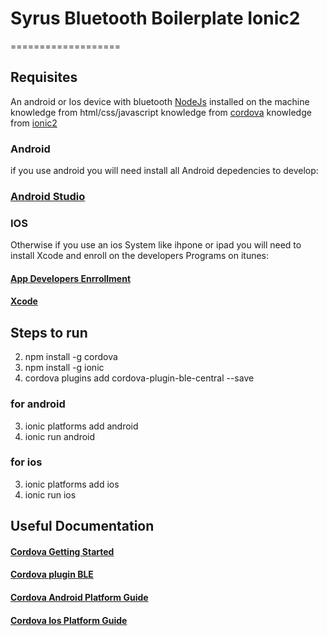 # Syrus Bluetooth Boilerplate Ionic2
===================
## Requisites
An android or Ios device with bluetooth
[NodeJs](https://nodejs.org/es/) installed on the machine
knowledge from html/css/javascript
knowledge from [cordova](https://cordova.apache.org/)
knowledge from [ionic2](https://ionicframework.com/getting-started/)
### Android
if you use android you will need install all Android depedencies to develop:
### [Android Studio](https://developer.android.com/studio/install.html?hl=en-419)
### IOS
Otherwise if you use an ios System like ihpone or ipad you will need to install Xcode and enroll on the developers Programs on itunes:
#### [App Developers Enrrollment](https://developer.apple.com/programs/enroll/)
#### [Xcode](https://developer.apple.com/xcode/)

## Steps to run
2. npm install -g cordova
3. npm install -g ionic
3. cordova plugins add cordova-plugin-ble-central --save
### for android
3. ionic platforms add android
4. ionic run android
### for ios
3. ionic platforms add ios
4. ionic run ios

## Useful Documentation
#### [Cordova Getting Started](https://cordova.apache.org/#getstarted)
#### [Cordova plugin BLE](https://github.com/don/cordova-plugin-ble-central)
#### [Cordova Android Platform Guide](https://cordova.apache.org/docs/en/latest/guide/platforms/android/index.html)
#### [Cordova Ios Platform Guide](https://cordova.apache.org/docs/en/latest/guide/platforms/ios/index.html)
